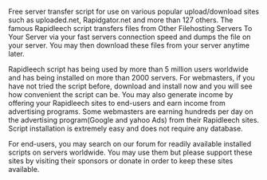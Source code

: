 Free server transfer script for use on various popular upload/download sites such as uploaded.net, Rapidgator.net and more than 127 others. The famous Rapidleech script transfers files from Other Filehosting Servers To Your Server via your fast servers connection speed and dumps the file on your server. You may then download these files from your server anytime later.

Rapidleech script has being used by more than 5 million users worldwide and has being installed on more than 2000 servers.
For webmasters, if you have not tried the script before, download and install now and you will see how convenient the script can be. You may also generate income by offering your Rapidleech sites to end-users and earn income from advertising programs. Some webmasters are earning hundreds per day on the advertising program(Google and yahoo Ads) from their Rapidleech sites. Script installation is extremely easy and does not require any database.

For end-users, you may search on our forum for readily available installed scripts on servers worldwide. You may use them but please support these sites by visiting their sponsors or donate in order to keep these sites available.
